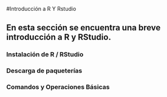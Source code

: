 #Introducción a R Y Rstudio

## En esta sección se encuentra una breve introducción a R y RStudio. 

### Instalación de R / RStudio 
### Descarga de paqueterías 
### Comandos y Operaciones Básicas
